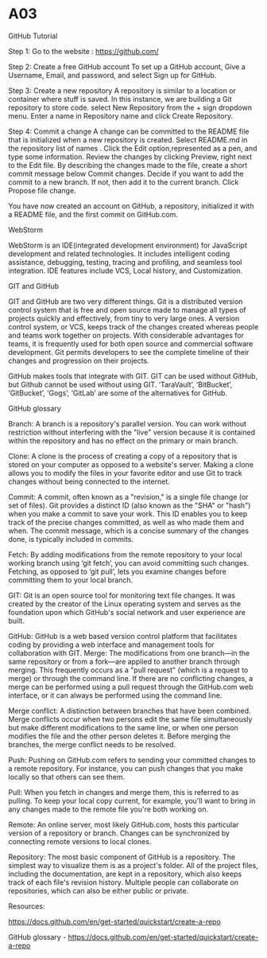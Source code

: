 # A03
GitHub Tutorial

Step 1: Go to the website : https://github.com/

Step 2: Create a free GitHub account
To set up a GitHub account, Give a Username, Email, and password, and select Sign up for GitHub.

Step 3: Create a new repository
A repository is similar to a location or container where stuff is saved. In this instance, we are building a Git repository to store code. 
select New Repository from the + sign dropdown menu.
Enter a name in Repository name and click Create Repository.

Step 4: Commit a change 
A change can be committed to the README file that is initialized when a new repository is created.
Select README.md in the repository list of names .
Click the Edit option,represented as a pen, and type some information.
Review the changes by clicking Preview, right next to the Edit file.
By describing the changes made to the file, create a short commit message below Commit changes.
Decide if you want to add the commit to a new branch. If not, then add it to the current branch.
Click Propose file change.

You have now created an account on GitHub, a repository, initialized it with a README file, and the first commit on GitHub.com.


WebStorm

WebStorm is an IDE(integrated development environment) for JavaScript development and related technologies. It includes intelligent coding assistance, debugging, testing, tracing and profiling, and seamless tool integration. IDE features include VCS, Local history, and Customization.


GIT and GitHub

GIT and GitHub are two very different things. Git is a distributed version control system that is free and open source made to manage all types of projects quickly and effectively, from tiny to very large ones. A version control system, or VCS, keeps track of the changes created whereas people and teams work together on projects. With considerable advantages for teams, it is frequently used for both open source and commercial software development. Git permits developers to see the complete timeline of their changes and progression on their projects.

GitHub makes tools that integrate with GIT. GIT can be used without GitHub, but Github cannot be used without using GIT. ‘TaraVault’, ‘BitBucket’, ‘GitBucket’, ‘Gogs’, ‘GitLab’ are some of the alternatives for GitHub. 


GitHub glossary

Branch: A branch is a repository's parallel version. You can work without restriction without interfering with the "live" version because it is contained within the repository and has no effect on the primary or main branch.

Clone: A clone is the process of creating a copy of a repository that is stored on your computer as opposed to a website's server. Making a clone allows you to modify the files in your favorite editor and use Git to track changes without being connected to the internet.

Commit: A commit, often known as a "revision," is a single file change (or set of files). Git provides a distinct ID (also known as the "SHA" or "hash") when you make a commit to save your work. This ID enables you to keep track of the precise changes committed, as well as who made them and when. The commit message, which is a concise summary of the changes done, is typically included in commits.

Fetch: By adding modifications from the remote repository to your local working branch using ‘git fetch’, you can avoid committing such changes. Fetching, as opposed to ‘git pull’, lets you examine changes before committing them to your local branch.

GIT: Git is an open source tool for monitoring text file changes. It was created by the creator of the Linux operating system and serves as the foundation upon which GitHub's social network and user experience are built.

GitHub: GitHub is a web based version control platform that facilitates coding by providing a web interface and management tools for collaboration with GIT.
Merge: The modifications from one branch—in the same repository or from a fork—are applied to another branch through merging. This frequently occurs as a "pull request" (which is a request to merge) or through the command line. If there are no conflicting changes, a merge can be performed using a pull request through the GitHub.com web interface, or it can always be performed using the command line.

Merge conflict: A distinction between branches that have been combined. Merge conflicts occur when two persons edit the same file simultaneously but make different modifications to the same line, or when one person modifies the file and the other person deletes it. Before merging the branches, the merge conflict needs to be resolved.

Push: Pushing on GitHub.com refers to sending your committed changes to a remote repository. For instance, you can push changes that you make locally so that others can see them.

Pull: When you fetch in changes and merge them, this is referred to as pulling. To keep your local copy current, for example, you'll want to bring in any changes made to the remote file you're both working on.

Remote: An online server, most likely GitHub.com, hosts this particular version of a repository or branch. Changes can be synchronized by connecting remote versions to local clones.

Repository: The most basic component of GitHub is a repository. The simplest way to visualize them is as a project's folder. All of the project files, including the documentation, are kept in a repository, which also keeps track of each file's revision history. Multiple people can collaborate on repositories, which can also be either public or private.

Resources:

https://docs.github.com/en/get-started/quickstart/create-a-repo

GitHub glossary - https://docs.github.com/en/get-started/quickstart/create-a-repo
